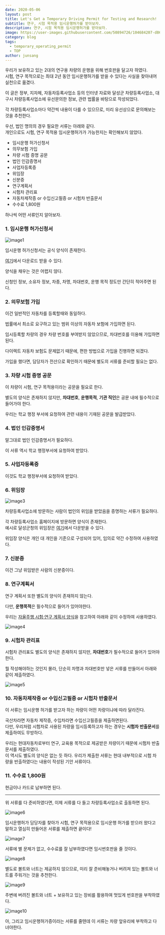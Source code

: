 ```yaml
---
date: 2020-05-06
layout: post
title: Let's Get a Temporary Driving Permit for Testing and Research!
subtitle: 연구, 시험 목적용 임시운행허가를 받아보자.
description: 연구, 시험 목적용 임시운행허가를 받아보자.
image: https://user-images.githubusercontent.com/50894726/104684207-d8633780-573b-11eb-8c56-2497fe046972.jpg
category: blog
tags:
  - temporary_operating_permit
  - TOP
author: junsang
---
```

우리가 보유하고 있는 2대의 연구용 차량의 운행을 위해 번호판을 달고자 하였다.   
시험, 연구 목적으로는 최대 2년 동안 임시운행허가를 받을 수 있다는 사실을 찾아내어 실천으로 옮겼다.

이 글은 정부, 지자체, 자동차등록사업소 등의 인터넷 자료와 달성군 차량등록사업소, 대구시 차량등록사업소에 유선문의한 정보, 관련 법률을 바탕으로 작성되었다.

각 차량등록사업소마다 약간씩 내용이 다를 수 있으므로, 미리 유선상으로 문의해보는 것을 추천한다.

우선, 법인 명의의 경우 필요한 서류는 아래와 같다.  
개인으로도 시험, 연구 목적용 임시운행허가가 가능한지는 확인해보지 않았다.

- 임시운행 허가신청서
- 의무보험 가입
- 차량 시험 증명 공문
- 법인 인감증명서
- 사업자등록증
- 위임장
- 신분증
- 연구계획서
- 시험차 관리표
- 자동차제작증 or 수입신고필증 or 시험차 반출문서
- 수수료 1,800원

하나씩 어떤 서류인지 알아보자.

### 1. 임시운행 허가신청서

![image1](https://user-images.githubusercontent.com/50894726/104687589-d9e42e00-5742-11eb-9ffc-b4a5d57e03d6.png)

임시운행 허가신청서는 공식 양식이 존재한다.

[여기](https://www.law.go.kr/LSW//flDownload.do?flSeq=91774911&flNm=%5B별지+제16호서식%5D+임시운행허가+신청서%0A)에서 다운로드 받을 수 있다.

양식을 채우는 것은 어렵지 않다.

신청인 정보, 소유자 정보, 차종, 차명, 차대번호, 운행 목적 정도만 간단히 적어주면 된다.


### 2. 의무보험 가입

이건 일반적인 자동차를 등록할때와 동일하다.

법률에서 최소로 요구하고 있는 범위 이상의 자동차 보험에 가입하면 된다.

임시등록할 차량의 경우 차량 번호를 부여받지 않았으므로, 차대번호를 이용해 가입하면 된다.

다이렉트 자동차 보험도 문제없기 때문에, 편한 방법으로 가입을 진행하면 되겠다.

가입을 했다면, 담당자가 전산으로 확인하기 때문에 별도의 서류를 준비할 필요는 없다.


### 3. 차량 시험 증명 공문

이 차량이 시험, 연구 목적용이라는 공문을 필요로 한다.

별도의 양식은 존재하지 않지만, **차대번호**, **운행목적**, **기관 직인**은 공문 내에 필수적으로 들어가야 한다.

우리는 학교 행정 부서에 요청하여 관련 내용이 기재된 공문을 발급받았다.

### 4. 법인 인감증명서

말그대로 법인 인감증명서가 필요하다.

이 서류 역시 학교 행정부서에 요청하여 받았다.

### 5. 사업자등록증

이것도 학교 행정부서에 요청하여 받았다.

### 6. 위임장

![image3](https://user-images.githubusercontent.com/50894726/104689138-5aa42980-5745-11eb-8df3-57cd0454e986.jpg)

차량등록사업소에 방문하는 사람이 법인의 위임을 받았음을 증명하는 서류가 필요하다.

각 차량등록사업소 홈페이지에 방문하면 양식이 존재한다.  
예시로 달성군청의 위임장은 [여기](https://www.dalseong.daegu.kr/cmsh/dalseong.daegu.kr/images/civil/data/car/2020/car_form_13.hwp)에서 다운받을 수 있다.

위임장 양식은 개인 대 개인을 기준으로 구성되어 있어, 임의로 약간 수정하여 사용하였다.

### 7. 신분증

이건 그냥 위임받은 사람의 신분증이다.

### 8. 연구계획서

연구 계획서 또한 별도의 양식이 존재하지 않는다.

다만, **운행목적**은 필수적으로 들어가 있어야한다.

우리는 [자율주행 시험·연구 계획서 양식](https://www.law.go.kr/flDownload.do?flSeq=34039869&flNm=%5B서식+2%5D+시험ㆍ연구계획서)을 참고하여 아래와 같이 수정하여 사용하였다.

![image4](https://user-images.githubusercontent.com/50894726/104689682-4c0a4200-5746-11eb-99de-592f44e48473.png)

### 9. 시험차 관리표

시험차 관리표도 별도의 양식은 존재하지 않지만, **차대번호**가 필수적으로 들어가 있어야한다.

뭘 작성해야하는 것인지 몰라, 단순히 차명과 차대번호만 넣은 서류를 만들어서 아래와 같이 제출하였다.

![image5](https://user-images.githubusercontent.com/50894726/104689856-a99e8e80-5746-11eb-9be3-1c5492d731f5.png)

### 10. 자동차제작증 or 수입신고필증 or 시험차 반출문서

이 서류는 임시운행 허가를 받고자 하는 차량이 어떤 차량이냐에 따라 달라진다.

국산차라면 자동차 제작증, 수입차라면 수입신고필증을 제출하면된다.  
다만, 우리처럼 시험차로 사용된 차량을 임시등록하고자 하는 경우는 **시험차 반출문서**를 제출하여도 무방하다.

우리는 현대자동차로부터 연구, 교육용 목적으로 제공받은 차량이기 때문에 시험차 반출문서를 제출하였다.  
이 역시도 별도의 양식은 없는 듯 하다. 우리가 제출한 서류는 현대 내부적으로 시험 차량을 반출하였다는 내용이 작성된 기안 서류이다.

### 11. 수수료 1,800원

현금이나 카드로 납부하면 된다.

------------------

위 서류를 다 준비하였다면, 이제 서류를 다 들고 차량등록사업소로 출동하면 된다.

![image6](https://user-images.githubusercontent.com/50894726/104690232-67c21800-5747-11eb-819d-21089c46dcbc.jpg)

임시운행허가 담당자를 찾아가 시험, 연구 목적용으로 임시운행 허가를 받으러 왔다고 말하고 열심히 만들어온 서류를 제출하면 끝이다!

![image7](https://user-images.githubusercontent.com/50894726/104690241-6a247200-5747-11eb-9d6e-5544e39d6e6a.jpg)

서류에 별 문제가 없고, 수수료를 잘 납부하였다면 임시번호판을 줄 것이다.

![image8](https://user-images.githubusercontent.com/50894726/104684207-d8633780-573b-11eb-8c56-2497fe046972.jpg)

별도로 볼트와 너트는 제공하지 않으므로, 미리 잘 준비해놓거나 버려져 있는 볼트와 너트를 주워가는 것을 추천한다.

![image9](https://user-images.githubusercontent.com/50894726/104690266-75779d80-5747-11eb-87f0-3e3f74594ad8.jpeg)

주변에 버려진 볼트와 너트 + 보유하고 있는 장비를 활용하여 멋있게 번호판을 부착하였다.

![image10](https://user-images.githubusercontent.com/50894726/104690662-34cc5400-5748-11eb-885b-4ec9e929aa5a.jpg)

아, 그리고 임시운행허가증이라는 서류를 줄텐데 이 서류는 차량 앞유리에 부착하고 다녀야한다.

